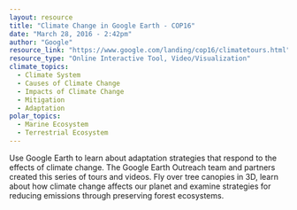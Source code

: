```yaml
---
layout: resource
title: "Climate Change in Google Earth - COP16"
date: "March 28, 2016 - 2:42pm"
author: "Google"
resource_link: "https://www.google.com/landing/cop16/climatetours.html"
resource_type: "Online Interactive Tool, Video/Visualization"
climate_topics:
  - Climate System
  - Causes of Climate Change
  - Impacts of Climate Change
  - Mitigation
  - Adaptation
polar_topics:
  - Marine Ecosystem
  - Terrestrial Ecosystem
---
```


Use Google Earth to learn about adaptation strategies that respond to the effects of climate change. The Google Earth Outreach team and partners created this series of tours and videos. Fly over tree canopies in 3D, learn about how climate change affects our planet and examine strategies for reducing emissions through preserving forest ecosystems.